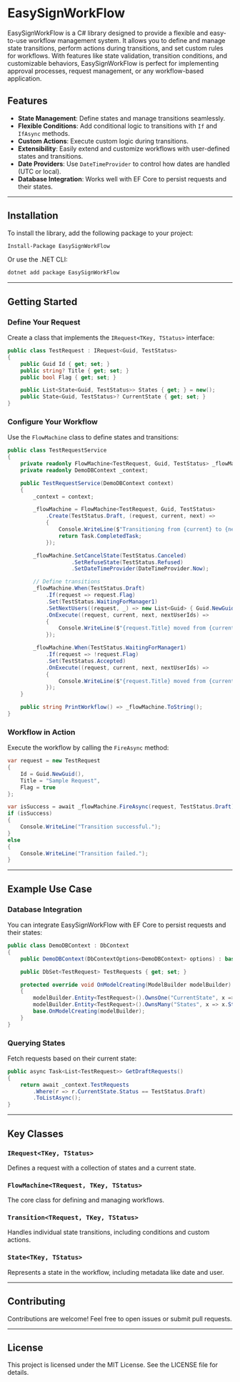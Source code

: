 # EasySignWorkFlow

EasySignWorkFlow is a C# library designed to provide a flexible and easy-to-use workflow management system. It allows you to define and manage state transitions, perform actions during transitions, and set custom rules for workflows. With features like state validation, transition conditions, and customizable behaviors, EasySignWorkFlow is perfect for implementing approval processes, request management, or any workflow-based application.

## Features

- **State Management**: Define states and manage transitions seamlessly.
- **Flexible Conditions**: Add conditional logic to transitions with `If` and `IfAsync` methods.
- **Custom Actions**: Execute custom logic during transitions.
- **Extensibility**: Easily extend and customize workflows with user-defined states and transitions.
- **Date Providers**: Use `DateTimeProvider` to control how dates are handled (UTC or local).
- **Database Integration**: Works well with EF Core to persist requests and their states.

---

## Installation

To install the library, add the following package to your project:

```bash
Install-Package EasySignWorkFlow
```

Or use the .NET CLI:

```bash
dotnet add package EasySignWorkFlow
```

---

## Getting Started

### Define Your Request

Create a class that implements the `IRequest<TKey, TStatus>` interface:

```csharp
public class TestRequest : IRequest<Guid, TestStatus>
{
    public Guid Id { get; set; }
    public string? Title { get; set; }
    public bool Flag { get; set; }

    public List<State<Guid, TestStatus>> States { get; } = new();
    public State<Guid, TestStatus>? CurrentState { get; set; }
}
```

### Configure Your Workflow

Use the `FlowMachine` class to define states and transitions:

```csharp
public class TestRequestService
{
    private readonly FlowMachine<TestRequest, Guid, TestStatus> _flowMachine;
    private readonly DemoDBContext _context;

    public TestRequestService(DemoDBContext context)
    {
        _context = context;

        _flowMachine = FlowMachine<TestRequest, Guid, TestStatus>
            .Create(TestStatus.Draft, (request, current, next) =>
            {
                Console.WriteLine($"Transitioning from {current} to {next}");
                return Task.CompletedTask;
            });

        _flowMachine.SetCancelState(TestStatus.Canceled)
                    .SetRefuseState(TestStatus.Refused)
                    .SetDateTimeProvider(DateTimeProvider.Now);

        // Define transitions
        _flowMachine.When(TestStatus.Draft)
            .If(request => request.Flag)
            .Set(TestStatus.WaitingForManager1)
            .SetNextUsers((request, _) => new List<Guid> { Guid.NewGuid() })
            .OnExecute((request, current, next, nextUserIds) =>
            {
                Console.WriteLine($"{request.Title} moved from {current} to {next}");
            });

        _flowMachine.When(TestStatus.WaitingForManager1)
            .If(request => !request.Flag)
            .Set(TestStatus.Accepted)
            .OnExecute((request, current, next, nextUserIds) =>
            {
                Console.WriteLine($"{request.Title} moved from {current} to {next}");
            });
    }

    public string PrintWorkflow() => _flowMachine.ToString();
}
```

### Workflow in Action

Execute the workflow by calling the `FireAsync` method:

```csharp
var request = new TestRequest
{
    Id = Guid.NewGuid(),
    Title = "Sample Request",
    Flag = true
};

var isSuccess = await _flowMachine.FireAsync(request, TestStatus.Draft);
if (isSuccess)
{
    Console.WriteLine("Transition successful.");
}
else
{
    Console.WriteLine("Transition failed.");
}
```

---

## Example Use Case

### Database Integration

You can integrate EasySignWorkFlow with EF Core to persist requests and their states:

```csharp
public class DemoDBContext : DbContext
{
    public DemoDBContext(DbContextOptions<DemoDBContext> options) : base(options) { }

    public DbSet<TestRequest> TestRequests { get; set; }

    protected override void OnModelCreating(ModelBuilder modelBuilder)
    {
        modelBuilder.Entity<TestRequest>().OwnsOne("CurrentState", x => x.CurrentState);
        modelBuilder.Entity<TestRequest>().OwnsMany("States", x => x.States);
        base.OnModelCreating(modelBuilder);
    }
}
```

### Querying States

Fetch requests based on their current state:

```csharp
public async Task<List<TestRequest>> GetDraftRequests()
{
    return await _context.TestRequests
        .Where(r => r.CurrentState.Status == TestStatus.Draft)
        .ToListAsync();
}
```

---

## Key Classes

### `IRequest<TKey, TStatus>`

Defines a request with a collection of states and a current state.

### `FlowMachine<TRequest, TKey, TStatus>`

The core class for defining and managing workflows.

### `Transition<TRequest, TKey, TStatus>`

Handles individual state transitions, including conditions and custom actions.

### `State<TKey, TStatus>`

Represents a state in the workflow, including metadata like date and user.

---

## Contributing

Contributions are welcome! Feel free to open issues or submit pull requests.

---

## License

This project is licensed under the MIT License. See the LICENSE file for details.
